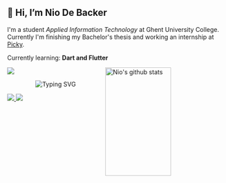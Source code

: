 ## 👋 Hi, I’m Nio De Backer

I'm a student *Applied Information Technology* at Ghent University College. Currently I'm finishing my Bachelor's thesis and working an internship at [Picky](https://picky.recipes/).
 
Currently learning: **Dart and Flutter**

<a align="center">
     <a href="https://stackoverflow.com/users/story/21236216">
      <img src="https://github-readme-stackoverflow.vercel.app/?userID=21236216&theme=dark&layout=compact">
    </a>
  <a>
    <img width="55%" height="250" align="right" alt="Nio's github stats" src="https://github-profile-summary-cards.vercel.app/api/cards/profile-details?username=NioDeBacker"/>
  </a>
 
  <p align="center">
    <!-- Typing SVG by DenverCoder1 - https://github.com/DenverCoder1/readme-typing-svg -->
    <img src="https://readme-typing-svg.herokuapp.com?font=Fira+Code&pause=1000&color=D36736&center=true&vCenter=true&width=435&lines=Full-stack+development;Mobile+app+development;Tutoring" alt="Typing SVG" />
  </p>
  <a href="https://www.linkedin.com/in/nio-de-backer/">
    <img src="https://img.shields.io/badge/LinkedIn-0077B5?style=flat-square&logo=linkedin&logoColor=white"/>
  </a>
  <a href=mailto:nio@telenet.be>
    <img src="https://img.shields.io/badge/-Email-c14438?style=flat-square&logo=Gmail&logoColor=white"/>
  </a>
</a>
